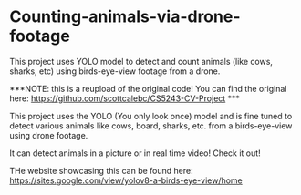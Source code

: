 # Counting-animals-via-drone-footage
This project uses YOLO model to detect and count animals (like cows, sharks, etc) using birds-eye-view footage from a drone.

***NOTE: this is a reupload of the original code! You can find the original here: https://github.com/scottcalebc/CS5243-CV-Project ***

This project uses the YOLO (You only look once) model and is fine tuned to detect various animals like cows, board, sharks, etc. from a birds-eye-view using drone footage.

It can detect animals in a picture or in real time video! Check it out!

THe website showcasing this can be found here: https://sites.google.com/view/yolov8-a-birds-eye-view/home
